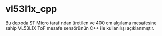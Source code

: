 # vl53l1x_cpp

Bu depoda ST Micro tarafından üretilen ve 400 cm algılama mesafesine sahip VL53L1X ToF mesafe sensörünün C++ ile kullanılışı açıklanmıştır. 
